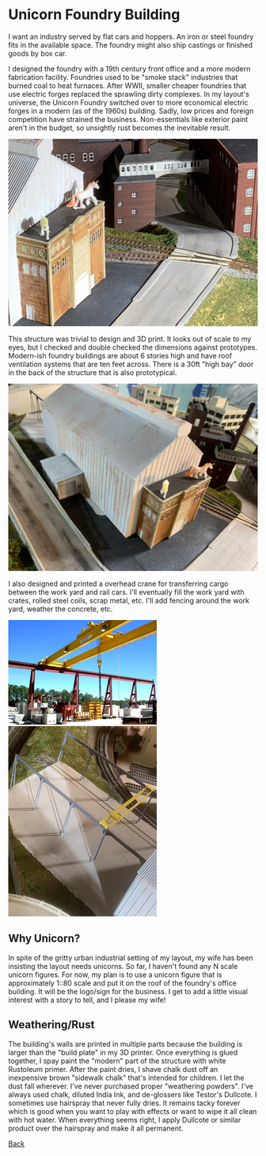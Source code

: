 # Unicorn Foundry Building

I want an industry served by flat cars and hoppers. An iron or steel foundry fits in the available space. The foundry might also ship castings or finished goods by box car.

I designed the foundry with a 19th century front office and a more modern fabrication facility. Foundries used to be "smoke stack" industries that burned coal to heat furnaces. After WWII, smaller cheaper foundries that use electric forges replaced the sprawling dirty complexes. In my layout's universe, the Unicorn Foundry switched over to more economical electric forges in a modern (as of the 1960s) building. Sadly, low prices and foreign competition have strained the business. Non-essentials like exterior paint aren't in the budget, so unsightly rust becomes the inevitable result.

![Small image](../20230822/!IMG_1027.png)

This structure was trivial to design and 3D print. It looks out of scale to my eyes, but I checked and double checked the dimensions against prototypes. Modern-ish foundry buildings are about 6 stories high and have roof ventilation systems that are ten feet across. There is a 30ft "high bay" door in the back of the structure that is also prototypical.

![](../20230822/!IMG_1074.png)

I also designed and printed a overhead crane for transferring cargo between the work yard and rail cars. I'll eventually fill the work yard with crates, rolled steel coils, scrap metal, etc. I'll add fencing around the work yard, weather the concrete, etc.

![](overheadCrane01.jpeg) ![](buildingFoundryOverheadCraneSmall.png)

## Why Unicorn?

In spite of the gritty urban industrial setting of my layout, my wife has been insisting the layout needs unicorns. So far, I haven't found any N scale unicorn figures. For now, my plan is to use a unicorn figure that is approximately 1::80 scale and put it on the roof of the foundry's office building. It will be the logo/sign for the business. I get to add a little visual interest with a story to tell, and I please my wife!

## Weathering/Rust

The building's walls are printed in multiple parts because the building is larger than the "build plate" in my 3D printer. Once everything is glued together, I spay paint the "modern" part of the structure with white Rustoleum primer. After the paint dries, I shave chalk dust off an inexpensive brown "sidewalk chalk" that's intended for children. I let the dust fall wherever. I've never purchased proper "weathering powders". I've always used chalk, diluted India Ink, and de-glossers like Testor's Dullcote. I sometimes use hairspray that never fully dries. It remains tacky forever which is good when you want to play with effects or want to wipe it all clean with hot water. When everything seems right, I apply Dullcote or similar product over the hairspray and make it all permanent.

[Back](https://nscale4by8.github.io/nscale4x8/)
